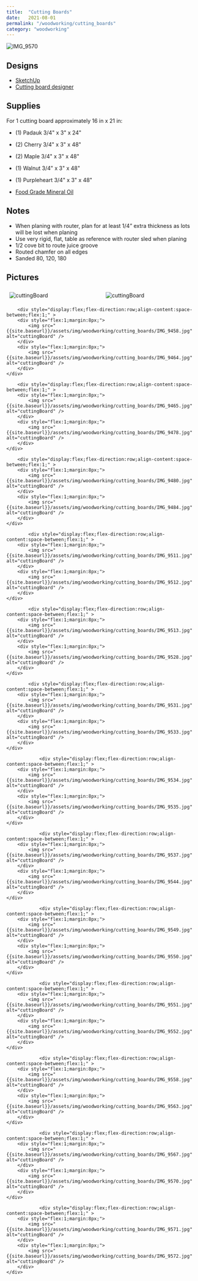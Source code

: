 ```yaml
---
title:  "Cutting Boards"
date:   2021-08-01
permalink: "/woodworking/cutting_boards"
category: "woodworking"
---
```

![IMG_9570]({{site.baseurl}}/assets/img/woodworking/cutting_boards/IMG_9570.jpg)

## Designs
* [SketchUp]({{site.baseurl}}/assets/files/woodworking/shotGlassDisplay.skp)
* [Cutting board designer](https://ericu.github.io/CBDJS/cb.html)

## Supplies
For 1 cutting board approximately 16 in x 21 in:  

* (1) Padauk 3/4" x 3" x 24"  
* (2) Cherry 3/4" x 3" x 48"  
* (2) Maple 3/4" x 3" x 48"  
* (1) Walnut 3/4" x 3" x 48"  
* (1) Purpleheart 3/4" x 3" x 48"

* [Food Grade Mineral Oil](https://smile.amazon.com/gp/product/B07Q1DSV8B/)

## Notes
* When planing with router, plan for at least 1/4” extra thickness as lots will be lost when planing
* Use very rigid, flat, table as reference with router sled when planing
* 1/2 cove bit to route juice groove
* Routed chamfer on all edges
* Sanded 80, 120, 180

## Pictures

<div style="display:flex;flex-direction:column;align-content:space-between;" >
	<div style="display:flex;flex-direction:row;align-content:space-between;flex:1;" >
		<div style="flex:1;margin:8px;">
			<img src="{{site.baseurl}}/assets/img/woodworking/cutting_boards/IMG_9450.jpg" alt="cuttingBoard" />
		</div>
		<div style="flex:1;margin:8px;">
			<img src="{{site.baseurl}}/assets/img/woodworking/cutting_boards/IMG_9455.jpg" alt="cuttingBoard" />
		</div>
	</div>
	
		<div style="display:flex;flex-direction:row;align-content:space-between;flex:1;" >
		<div style="flex:1;margin:8px;">
			<img src="{{site.baseurl}}/assets/img/woodworking/cutting_boards/IMG_9458.jpg" alt="cuttingBoard" />
		</div>
		<div style="flex:1;margin:8px;">
			<img src="{{site.baseurl}}/assets/img/woodworking/cutting_boards/IMG_9464.jpg" alt="cuttingBoard" />
		</div>
	</div>
	
		<div style="display:flex;flex-direction:row;align-content:space-between;flex:1;" >
		<div style="flex:1;margin:8px;">
			<img src="{{site.baseurl}}/assets/img/woodworking/cutting_boards/IMG_9465.jpg" alt="cuttingBoard" />
		</div>
		<div style="flex:1;margin:8px;">
			<img src="{{site.baseurl}}/assets/img/woodworking/cutting_boards/IMG_9478.jpg" alt="cuttingBoard" />
		</div>
	</div>
	
		<div style="display:flex;flex-direction:row;align-content:space-between;flex:1;" >
		<div style="flex:1;margin:8px;">
			<img src="{{site.baseurl}}/assets/img/woodworking/cutting_boards/IMG_9480.jpg" alt="cuttingBoard" />
		</div>
		<div style="flex:1;margin:8px;">
			<img src="{{site.baseurl}}/assets/img/woodworking/cutting_boards/IMG_9484.jpg" alt="cuttingBoard" />
		</div>
	</div>
	
			<div style="display:flex;flex-direction:row;align-content:space-between;flex:1;" >
		<div style="flex:1;margin:8px;">
			<img src="{{site.baseurl}}/assets/img/woodworking/cutting_boards/IMG_9511.jpg" alt="cuttingBoard" />
		</div>
		<div style="flex:1;margin:8px;">
			<img src="{{site.baseurl}}/assets/img/woodworking/cutting_boards/IMG_9512.jpg" alt="cuttingBoard" />
		</div>
	</div>
	
			<div style="display:flex;flex-direction:row;align-content:space-between;flex:1;" >
		<div style="flex:1;margin:8px;">
			<img src="{{site.baseurl}}/assets/img/woodworking/cutting_boards/IMG_9513.jpg" alt="cuttingBoard" />
		</div>
		<div style="flex:1;margin:8px;">
			<img src="{{site.baseurl}}/assets/img/woodworking/cutting_boards/IMG_9528.jpg" alt="cuttingBoard" />
		</div>
	</div>
	
			<div style="display:flex;flex-direction:row;align-content:space-between;flex:1;" >
		<div style="flex:1;margin:8px;">
			<img src="{{site.baseurl}}/assets/img/woodworking/cutting_boards/IMG_9531.jpg" alt="cuttingBoard" />
		</div>
		<div style="flex:1;margin:8px;">
			<img src="{{site.baseurl}}/assets/img/woodworking/cutting_boards/IMG_9533.jpg" alt="cuttingBoard" />
		</div>
	</div>
	
				<div style="display:flex;flex-direction:row;align-content:space-between;flex:1;" >
		<div style="flex:1;margin:8px;">
			<img src="{{site.baseurl}}/assets/img/woodworking/cutting_boards/IMG_9534.jpg" alt="cuttingBoard" />
		</div>
		<div style="flex:1;margin:8px;">
			<img src="{{site.baseurl}}/assets/img/woodworking/cutting_boards/IMG_9535.jpg" alt="cuttingBoard" />
		</div>
	</div>
	
				<div style="display:flex;flex-direction:row;align-content:space-between;flex:1;" >
		<div style="flex:1;margin:8px;">
			<img src="{{site.baseurl}}/assets/img/woodworking/cutting_boards/IMG_9537.jpg" alt="cuttingBoard" />
		</div>
		<div style="flex:1;margin:8px;">
			<img src="{{site.baseurl}}/assets/img/woodworking/cutting_boards/IMG_9544.jpg" alt="cuttingBoard" />
		</div>
	</div>
	
				<div style="display:flex;flex-direction:row;align-content:space-between;flex:1;" >
		<div style="flex:1;margin:8px;">
			<img src="{{site.baseurl}}/assets/img/woodworking/cutting_boards/IMG_9549.jpg" alt="cuttingBoard" />
		</div>
		<div style="flex:1;margin:8px;">
			<img src="{{site.baseurl}}/assets/img/woodworking/cutting_boards/IMG_9550.jpg" alt="cuttingBoard" />
		</div>
	</div>
	
				<div style="display:flex;flex-direction:row;align-content:space-between;flex:1;" >
		<div style="flex:1;margin:8px;">
			<img src="{{site.baseurl}}/assets/img/woodworking/cutting_boards/IMG_9551.jpg" alt="cuttingBoard" />
		</div>
		<div style="flex:1;margin:8px;">
			<img src="{{site.baseurl}}/assets/img/woodworking/cutting_boards/IMG_9552.jpg" alt="cuttingBoard" />
		</div>
	</div>
	
				<div style="display:flex;flex-direction:row;align-content:space-between;flex:1;" >
		<div style="flex:1;margin:8px;">
			<img src="{{site.baseurl}}/assets/img/woodworking/cutting_boards/IMG_9558.jpg" alt="cuttingBoard" />
		</div>
		<div style="flex:1;margin:8px;">
			<img src="{{site.baseurl}}/assets/img/woodworking/cutting_boards/IMG_9563.jpg" alt="cuttingBoard" />
		</div>
	</div>
	
				<div style="display:flex;flex-direction:row;align-content:space-between;flex:1;" >
		<div style="flex:1;margin:8px;">
			<img src="{{site.baseurl}}/assets/img/woodworking/cutting_boards/IMG_9567.jpg" alt="cuttingBoard" />
		</div>
		<div style="flex:1;margin:8px;">
			<img src="{{site.baseurl}}/assets/img/woodworking/cutting_boards/IMG_9570.jpg" alt="cuttingBoard" />
		</div>
	</div>
	
				<div style="display:flex;flex-direction:row;align-content:space-between;flex:1;" >
		<div style="flex:1;margin:8px;">
			<img src="{{site.baseurl}}/assets/img/woodworking/cutting_boards/IMG_9571.jpg" alt="cuttingBoard" />
		</div>
		<div style="flex:1;margin:8px;">
			<img src="{{site.baseurl}}/assets/img/woodworking/cutting_boards/IMG_9572.jpg" alt="cuttingBoard" />
		</div>
	</div>
</div>
